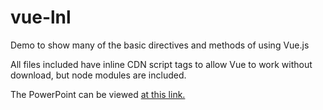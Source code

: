 # vue-lnl
Demo to show many of the basic directives and methods of using Vue.js

All files included have inline CDN script tags to allow Vue to work without download, but node modules are included. 

The PowerPoint can be viewed <a href="https://thermatru-my.sharepoint.com/:p:/p/pyorkman/Efd-dO6Q0BRCrSZJy2xYdTUBV0P90KjQdDBCmQsSpWhVrA?e=WtlfSe">at this link.</a>
